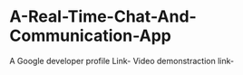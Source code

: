 # A-Real-Time-Chat-And-Communication-App
A Google developer profile Link-
Video demonstraction link-
